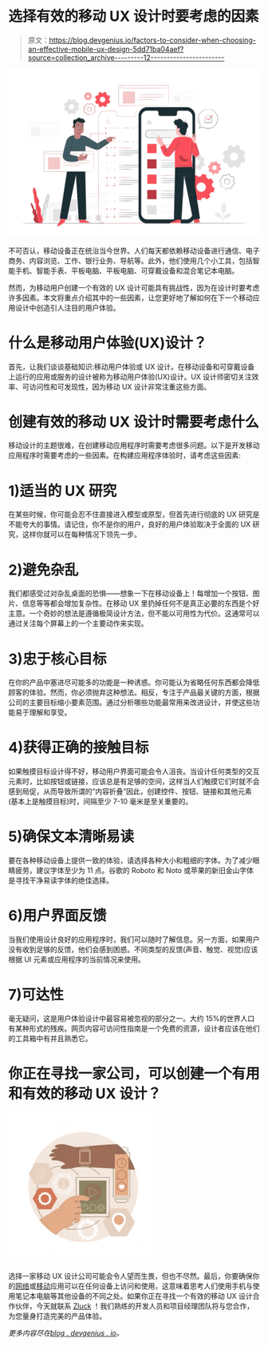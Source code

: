 # 选择有效的移动 UX 设计时要考虑的因素

> 原文：<https://blog.devgenius.io/factors-to-consider-when-choosing-an-effective-mobile-ux-design-5dd71ba04aef?source=collection_archive---------12----------------------->

![](img/12059a0a29044b75e3cc2280fc719177.png)

不可否认，移动设备正在统治当今世界。人们每天都依赖移动设备进行通信、电子商务、内容浏览、工作、银行业务、导航等。此外，他们使用几个小工具，包括智能手机、智能手表、平板电脑、平板电脑、可穿戴设备和混合笔记本电脑。

然而，为移动用户创建一个有效的 UX 设计可能具有挑战性，因为在设计时要考虑许多因素。本文将重点介绍其中的一些因素，让您更好地了解如何在下一个移动应用设计中创造引人注目的用户体验。

# 什么是移动用户体验(UX)设计？

首先，让我们谈谈基础知识:移动用户体验或 UX 设计。在移动设备和可穿戴设备上运行的应用或服务的设计被称为移动用户体验(UX)设计。UX 设计师密切关注效率、可访问性和可发现性，因为移动 UX 设计非常注重这些方面。

# 创建有效的移动 UX 设计时需要考虑什么

移动设计的主题很难，在创建移动应用程序时需要考虑很多问题。以下是开发移动应用程序时需要考虑的一些因素。在构建应用程序体验时，请考虑这些因素:

# 1)适当的 UX 研究

在某些时候，你可能会忍不住直接进入模型或原型，但首先进行彻底的 UX 研究是不能夸大的事情。请记住，你不是你的用户，良好的用户体验取决于全面的 UX 研究，这样你就可以在每种情况下领先一步。

# 2)避免杂乱

我们都感受过对杂乱桌面的恐惧——想象一下在移动设备上！每增加一个按钮、图片、信息等等都会增加复杂性。在移动 UX 里扔掉任何不是真正必要的东西是个好主意。一个奇妙的想法是遵循极简设计方法，但不能以可用性为代价。这通常可以通过关注每个屏幕上的一个主要动作来实现。

# 3)忠于核心目标

在你的产品中塞进尽可能多的功能是一种诱惑。你可能认为省略任何东西都会降低顾客的体验。然而，你必须抛弃这种想法。相反，专注于产品最关键的方面，根据公司的主要目标缩小要素范围。通过分析哪些功能最常用来改进设计，并使这些功能易于理解和享受。

# 4)获得正确的接触目标

如果触摸目标设计得不好，移动用户界面可能会令人沮丧。当设计任何类型的交互元素时，比如按钮或链接，应该总是有足够的空间，这样当人们触摸它们时就不会感到局促，从而导致所谓的“内容折叠”因此，创建控件、按钮、链接和其他元素(基本上是触摸目标)时，间隔至少 7-10 毫米是至关重要的。

# 5)确保文本清晰易读

要在各种移动设备上提供一致的体验，请选择各种大小和粗细的字体。为了减少眼睛疲劳，建议字体至少为 11 点。谷歌的 Roboto 和 Noto 或苹果的新旧金山字体是寻找干净易读字体的绝佳选择。

# 6)用户界面反馈

当我们使用设计良好的应用程序时，我们可以随时了解信息。另一方面，如果用户没有收到足够的反馈，他们会感到困惑。不同类型的反馈(声音、触觉、视觉)应该根据 UI 元素或应用程序的当前情况来使用。

# 7)可达性

毫无疑问，这是用户体验设计中最容易被忽视的部分之一。大约 15%的世界人口有某种形式的残疾。网页内容可访问性指南是一个免费的资源，设计者应该在他们的工具箱中有并且熟悉它。

# 你正在寻找一家公司，可以创建一个有用和有效的移动 UX 设计？

![](img/95a11243132bfbf7743bb830f5e53aab.png)

选择一家移动 UX 设计公司可能会令人望而生畏，但也不尽然。最后，你要确保你的[网络](https://zluck.com/web-application-development/)或[移动](https://zluck.com/mobile-application-development/)应用可以在任何设备上访问和使用，这意味着思考人们使用手机与使用笔记本电脑等其他设备的不同之处。如果你正在寻找一个有效的移动 UX 设计合作伙伴，今天就联系 [Zluck](https://zluck.com/) ！我们熟练的开发人员和项目经理团队将与您合作，为您量身打造完美的产品体验。

*更多内容尽在*[*blog . devgenius . io*](http://blog.devgenius.io)*。*